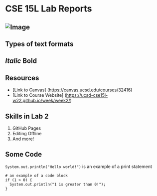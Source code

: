 # CSE 15L Lab Reports
![Image](https://www.google.com/url?sa=i&url=https%3A%2F%2Fen.wikipedia.org%2Fwiki%2FUniversity_of_California%2C_San_Diego&psig=AOvVaw32nV9Kl8Omu6HcpVsIZRhx&ust=1642188632519000&source=images&cd=vfe&ved=0CAsQjRxqFwoTCMDAzcO7r_UCFQAAAAAdAAAAABAD)
---
## Types of text formats
*Italic*
**Bold**
---
## Resources
* [Link to Canvas] (https://canvas.ucsd.edu/courses/32416)
* [Link to Course Website] (https://ucsd-cse15l-w22.github.io/week/week2/)

## Skills in Lab 2
1. GitHub Pages
2. Editing Offline
3. And more!

## Some Code
`System.out.println("Hello world!")` is an example of a print statement
```
# an example of a code block
if (1 > 0) {
  System.out.println("1 is greater than 0!");
}
```
